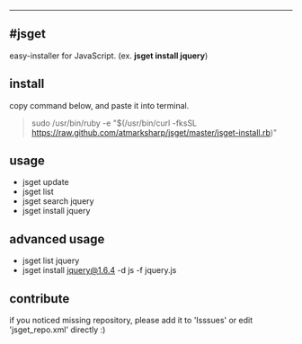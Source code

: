----
#jsget
----
easy-installer for JavaScript. (ex. **jsget install jquery**)
   
   
## install
copy command below, and paste it into terminal.  
     
> sudo /usr/bin/ruby -e "$(/usr/bin/curl -fksSL https://raw.github.com/atmarksharp/jsget/master/jsget-install.rb)"
 
## usage
- jsget update
- jsget list
- jsget search jquery
- jsget install jquery
 
## advanced usage
- jsget list jquery
- jsget install jquery@1.6.4 -d js -f jquery.js
 
## contribute
if you noticed missing repository, please add it to 'Isssues' or edit 'jsget_repo.xml' directly :)
